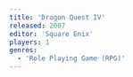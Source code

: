 ```yaml
---
title: 'Dragon Quest IV'
released: 2007
editor: 'Square Enix'
players: 1
genres:
  - 'Role Playing Game (RPG)'
---
```

